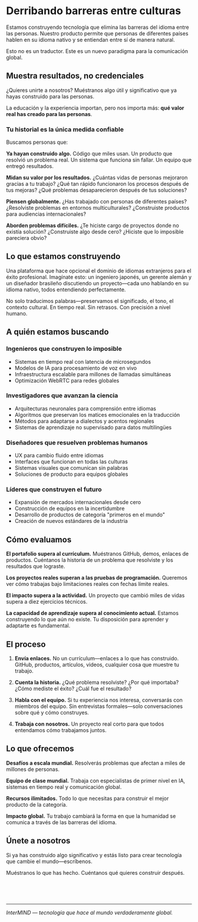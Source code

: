 # Derribando barreras entre culturas

Estamos construyendo tecnología que elimina las barreras del idioma entre las personas. Nuestro producto permite que personas de diferentes países hablen en su idioma nativo y se entiendan entre sí de manera natural.

Esto no es un traductor. Este es un nuevo paradigma para la comunicación global.

## Muestra resultados, no credenciales

¿Quieres unirte a nosotros? Muéstranos algo útil y significativo que ya hayas construido para las personas.

La educación y la experiencia importan, pero nos importa más: **qué valor real has creado para las personas**.

### Tu historial es la única medida confiable

Buscamos personas que:

**Ya hayan construido algo.** Código que miles usan. Un producto que resolvió un problema real. Un sistema que funciona sin fallar. Un equipo que entregó resultados.

**Midan su valor por los resultados.** ¿Cuántas vidas de personas mejoraron gracias a tu trabajo? ¿Qué tan rápido funcionaron los procesos después de tus mejoras? ¿Qué problemas desaparecieron después de tus soluciones?

**Piensen globalmente.** ¿Has trabajado con personas de diferentes países? ¿Resolviste problemas en entornos multiculturales? ¿Construiste productos para audiencias internacionales?

**Aborden problemas difíciles.** ¿Te hiciste cargo de proyectos donde no existía solución? ¿Construiste algo desde cero? ¿Hiciste que lo imposible pareciera obvio?

## Lo que estamos construyendo

Una plataforma que hace opcional el dominio de idiomas extranjeros para el éxito profesional. Imagínate esto: un ingeniero japonés, un gerente alemán y un diseñador brasileño discutiendo un proyecto—cada uno hablando en su idioma nativo, todos entendiendo perfectamente.

No solo traducimos palabras—preservamos el significado, el tono, el contexto cultural. En tiempo real. Sin retrasos. Con precisión a nivel humano.

## A quién estamos buscando

### Ingenieros que construyen lo imposible

- Sistemas en tiempo real con latencia de microsegundos
- Modelos de IA para procesamiento de voz en vivo
- Infraestructura escalable para millones de llamadas simultáneas
- Optimización WebRTC para redes globales

### Investigadores que avanzan la ciencia

- Arquitecturas neuronales para comprensión entre idiomas
- Algoritmos que preservan los matices emocionales en la traducción
- Métodos para adaptarse a dialectos y acentos regionales
- Sistemas de aprendizaje no supervisado para datos multilingües

### Diseñadores que resuelven problemas humanos

- UX para cambio fluido entre idiomas
- Interfaces que funcionan en todas las culturas
- Sistemas visuales que comunican sin palabras
- Soluciones de producto para equipos globales

### Líderes que construyen el futuro

- Expansión de mercados internacionales desde cero
- Construcción de equipos en la incertidumbre
- Desarrollo de productos de categoría "primeros en el mundo"
- Creación de nuevos estándares de la industria

## Cómo evaluamos

**El portafolio supera al currículum.** Muéstranos GitHub, demos, enlaces de productos. Cuéntanos la historia de un problema que resolviste y los resultados que lograste.

**Los proyectos reales superan a las pruebas de programación.** Queremos ver cómo trabajas bajo limitaciones reales con fechas límite reales.

**El impacto supera a la actividad.** Un proyecto que cambió miles de vidas supera a diez ejercicios técnicos.

**La capacidad de aprendizaje supera al conocimiento actual.** Estamos construyendo lo que aún no existe. Tu disposición para aprender y adaptarte es fundamental.

## El proceso

1. **Envía enlaces.** No un currículum—enlaces a lo que has construido. GitHub, productos, artículos, videos, cualquier cosa que muestre tu trabajo.

2. **Cuenta la historia.** ¿Qué problema resolviste? ¿Por qué importaba? ¿Cómo mediste el éxito? ¿Cuál fue el resultado?

3. **Habla con el equipo.** Si tu experiencia nos interesa, conversarás con miembros del equipo. Sin entrevistas formales—solo conversaciones sobre qué y cómo construyes.

4. **Trabaja con nosotros.** Un proyecto real corto para que todos entendamos cómo trabajamos juntos.

## Lo que ofrecemos

**Desafíos a escala mundial.** Resolverás problemas que afectan a miles de millones de personas.

**Equipo de clase mundial.** Trabaja con especialistas de primer nivel en IA, sistemas en tiempo real y comunicación global.

**Recursos ilimitados.** Todo lo que necesitas para construir el mejor producto de la categoría.

**Impacto global.** Tu trabajo cambiará la forma en que la humanidad se comunica a través de las barreras del idioma.

## Únete a nosotros

Si ya has construido algo significativo y estás listo para crear tecnología que cambie el mundo—escríbenos.

Muéstranos lo que has hecho. Cuéntanos qué quieres construir después.

<!-- **Contact:** careers@mind.com -->

<br>

<ContactForm
  formStyle="margin: 1rem auto;"  
  categoryLabel="¿Cuál es tu especialidad? *"  
  categoryPlaceholderText="Elige tu área..."  
  messageLabel="Muéstranos tu trabajo *"  
  messagePlaceholderText="Comparte enlaces a tus proyectos, GitHub, portafolio, o describe el impacto que has generado. ¿Qué problema te emociona resolver después?"  
  buttonText="Enviar tu solicitud"
  webSiteLabel="Git / Blog / Sitio / ... *"
  webSitePlaceholderText="ej. github.com/tunombre"
  :services="[
    'Ingeniero que construye lo imposible',
    'Investigador que avanza la ciencia',
    'Diseñador que resuelve problemas humanos', 
    'Mercadólogo que crea demanda',
    'Líder que construye el futuro',
    'Ventas y desarrollo de negocios',
    'Operaciones y finanzas',
    'Algo más'
  ]"
/>

<br>

---

_InterMIND — tecnología que hace al mundo verdaderamente global._